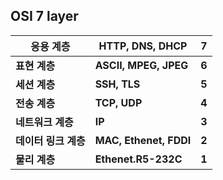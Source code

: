 ## OSI 7 layer

| **응용 계층**        | **HTTP,  DNS, DHCP**   | 7     |
| -------------------- | ---------------------- | ----- |
| **표현 계층**        | **ASCII, MPEG, JPEG**  | **6** |
| **세션 계층**        | **SSH, TLS**           | **5** |
| **전송 계층**        | **TCP, UDP**           | **4** |
| **네트워크 계층**    | **IP**                 | **3** |
| **데이터 링크 계층** | **MAC, Ethenet, FDDI** | **2** |
| **물리 계층**        | **Ethenet.R5-232C**    | **1** |

